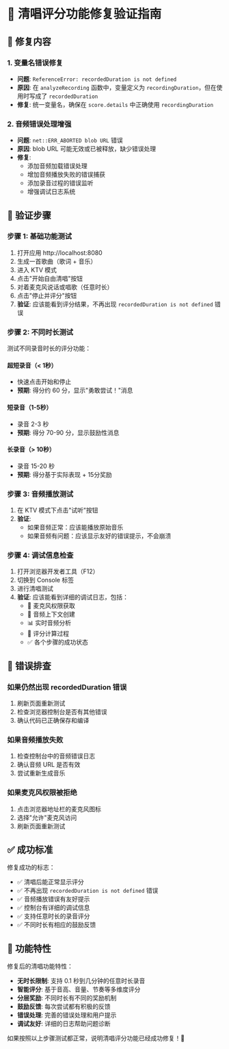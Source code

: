 # 🎤 清唱评分功能修复验证指南

## 🔧 修复内容

### 1. 变量名错误修复
- **问题**: `ReferenceError: recordedDuration is not defined`
- **原因**: 在 `analyzeRecording` 函数中，变量定义为 `recordingDuration`，但在使用时写成了 `recordedDuration`
- **修复**: 统一变量名，确保在 `score.details` 中正确使用 `recordingDuration`

### 2. 音频错误处理增强
- **问题**: `net::ERR_ABORTED blob URL` 错误
- **原因**: blob URL 可能无效或已被释放，缺少错误处理
- **修复**: 
  - 添加音频加载错误处理
  - 增加音频播放失败的错误捕获
  - 添加录音过程的错误监听
  - 增强调试日志系统

## 🧪 验证步骤

### 步骤 1: 基础功能测试
1. 打开应用 http://localhost:8080
2. 生成一首歌曲（歌词 + 音乐）
3. 进入 KTV 模式
4. 点击"开始自由清唱"按钮
5. 对着麦克风说话或唱歌（任意时长）
6. 点击"停止并评分"按钮
7. **验证**: 应该能看到评分结果，不再出现 `recordedDuration is not defined` 错误

### 步骤 2: 不同时长测试
测试不同录音时长的评分功能：

#### 超短录音（< 1秒）
- 快速点击开始和停止
- **预期**: 得分约 60 分，显示"勇敢尝试！"消息

#### 短录音（1-5秒）
- 录音 2-3 秒
- **预期**: 得分 70-90 分，显示鼓励性消息

#### 长录音（> 10秒）
- 录音 15-20 秒
- **预期**: 得分基于实际表现 + 15分奖励

### 步骤 3: 音频播放测试
1. 在 KTV 模式下点击"试听"按钮
2. **验证**: 
   - 如果音频正常：应该能播放原始音乐
   - 如果音频有问题：应该显示友好的错误提示，不会崩溃

### 步骤 4: 调试信息检查
1. 打开浏览器开发者工具（F12）
2. 切换到 Console 标签
3. 进行清唱测试
4. **验证**: 应该能看到详细的调试日志，包括：
   - 🎤 麦克风权限获取
   - 🔧 音频上下文创建
   - 📊 实时音频分析
   - 🎯 评分计算过程
   - ✅ 各个步骤的成功状态

## 🚨 错误排查

### 如果仍然出现 recordedDuration 错误
1. 刷新页面重新测试
2. 检查浏览器控制台是否有其他错误
3. 确认代码已正确保存和编译

### 如果音频播放失败
1. 检查控制台中的音频错误日志
2. 确认音频 URL 是否有效
3. 尝试重新生成音乐

### 如果麦克风权限被拒绝
1. 点击浏览器地址栏的麦克风图标
2. 选择"允许"麦克风访问
3. 刷新页面重新测试

## ✅ 成功标准

修复成功的标志：
- ✅ 清唱后能正常显示评分
- ✅ 不再出现 `recordedDuration is not defined` 错误
- ✅ 音频播放错误有友好提示
- ✅ 控制台有详细的调试信息
- ✅ 支持任意时长的录音评分
- ✅ 不同时长有相应的鼓励反馈

## 🎯 功能特性

修复后的清唱功能特性：
- **无时长限制**: 支持 0.1 秒到几分钟的任意时长录音
- **智能评分**: 基于音高、音量、节奏等多维度评分
- **分层奖励**: 不同时长有不同的奖励机制
- **鼓励反馈**: 每次尝试都有积极的反馈
- **错误处理**: 完善的错误处理和用户提示
- **调试友好**: 详细的日志帮助问题诊断

如果按照以上步骤测试都正常，说明清唱评分功能已经成功修复！🎉